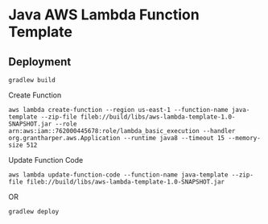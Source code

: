 # Java AWS Lambda Function Template

## Deployment

`gradlew build`

Create Function

`aws lambda create-function --region us-east-1 --function-name java-template --zip-file fileb://build/libs/aws-lambda-template-1.0-SNAPSHOT.jar --role arn:aws:iam::762000445678:role/lambda_basic_execution --handler org.grantharper.aws.Application --runtime java8 --timeout 15 --memory-size 512`

Update Function Code

`aws lambda update-function-code --function-name java-template --zip-file fileb://build/libs/aws-lambda-template-1.0-SNAPSHOT.jar`

OR

`gradlew deploy`